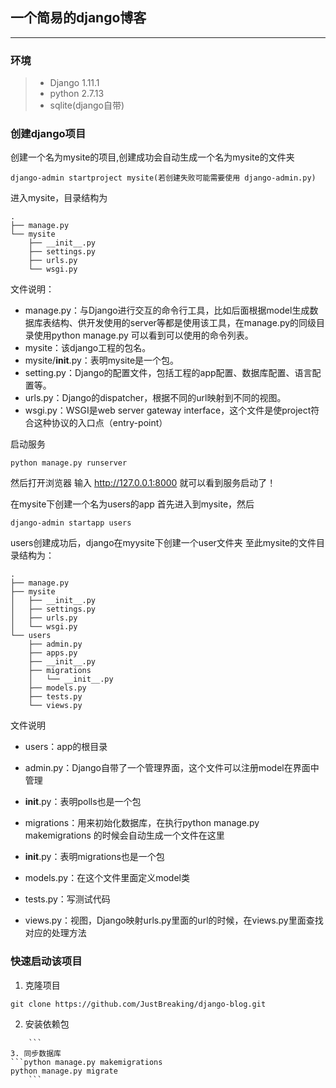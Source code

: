 ## 一个简易的django博客

------

### 环境
> * Django 1.11.1
> * python 2.7.13
> * sqlite(django自带)

### 创建django项目
创建一个名为mysite的项目,创建成功会自动生成一个名为mysite的文件夹
```
django-admin startproject mysite(若创建失败可能需要使用 django-admin.py)
```
进入mysite，目录结构为
```
.
├── manage.py
└── mysite
    ├── __init__.py
    ├── settings.py
    ├── urls.py
    └── wsgi.py
```
文件说明：
* manage.py：与Django进行交互的命令行工具，比如后面根据model生成数据库表结构、供开发使用的server等都是使用该工具，在manage.py的同级目录使用python manage.py 可以看到可以使用的命令列表。
* mysite：该django工程的包名。
* mysite/__init__.py：表明mysite是一个包。
* setting.py：Django的配置文件，包括工程的app配置、数据库配置、语言配置等。
* urls.py：Django的dispatcher，根据不同的url映射到不同的视图。
* wsgi.py：WSGI是web server gateway interface，这个文件是使project符合这种协议的入口点（entry-point）

启动服务
```
python manage.py runserver
```
然后打开浏览器 输入 http://127.0.0.1:8000 就可以看到服务启动了！

在mysite下创建一个名为users的app
首先进入到mysite，然后
```
django-admin startapp users
```
users创建成功后，django在myysite下创建一个user文件夹
至此mysite的文件目录结构为：
```
.
├── manage.py
├── mysite
│   ├── __init__.py
│   ├── settings.py
│   ├── urls.py
│   └── wsgi.py
└── users
    ├── admin.py
    ├── apps.py
    ├── __init__.py
    ├── migrations
    │   └── __init__.py
    ├── models.py
    ├── tests.py
    └── views.py
```
文件说明
* users：app的根目录

* admin.py：Django自带了一个管理界面，这个文件可以注册model在界面中管理

* __init__.py：表明polls也是一个包

* migrations：用来初始化数据库，在执行python manage.py makemigrations 的时候会自动生成一个文件在这里

* __init__.py：表明migrations也是一个包

* models.py：在这个文件里面定义model类

* tests.py：写测试代码

* views.py：视图，Django映射urls.py里面的url的时候，在views.py里面查找对应的处理方法

### 快速启动该项目
1. 克隆项目
```git init
git clone https://github.com/JustBreaking/django-blog.git
  ```
2. 安装依赖包
```pip install requirements.txt
    ```
3. 同步数据库
```python manage.py makemigrations
python manage.py migrate
    ```
